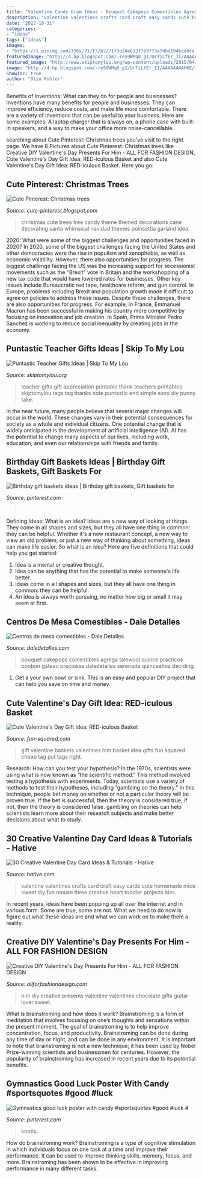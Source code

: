 ```yaml
---
title: "Valentine Candy Gram Ideas : Bouquet Cakepops Comestibles Agrega Talewool Quince Practicos Bonbon Gâteau Preciosas Daledetalles Serenade Quinceaños Deciding"
description: "Valentine valentines crafts card craft easy cards cute homemade mice sweet diy fun mouse three creative heart toddler projects kiss"
date: "2022-10-31"
categories:
- "ideas"
tags: ["ideas"]
images:
- "https://i.pinimg.com/736x/71/f3/b2/71f3b24e613f7e9773a7dbd1946ce0ce.jpg"
featuredImage: "http://4.bp.blogspot.com/-reS9WMq8_gI/UrTiLfEr_II/AAAAAAAAHKE/jWhXP4b0jCo/s1600/candy-theme-christmas-tree.jpg"
featured_image: "http://www.skiptomylou.org/wp-content/uploads/2015/04/Printable-Teacher-Appreciation-Gift-Tags1-1.jpg"
image: "http://4.bp.blogspot.com/-reS9WMq8_gI/UrTiLfEr_II/AAAAAAAAHKE/jWhXP4b0jCo/s1600/candy-theme-christmas-tree.jpg"
ShowToc: true
author: "Olin Kohler"
---
```



Benefits of Inventions: What can they do for people and businesses?
Inventions have many benefits for people and businesses. They can improve efficiency, reduce costs, and make life more comfortable. There are a variety of inventions that can be useful to your business. Here are some examples: A laptop charger that is always on, a phone case with built-in speakers, and a way to make your office more noise-cancellable.

	

		
searching about Cute Pinterest: Christmas trees you've visit to the right page. We have 8 Pictures about Cute Pinterest: Christmas trees like Creative DIY Valentine&#039;s Day Presents For Him - ALL FOR FASHION DESIGN, Cute Valentine&#039;s Day Gift Idea: RED-iculous Basket and also Cute Valentine&#039;s Day Gift Idea: RED-iculous Basket. Here you go:
		
    
## Cute Pinterest: Christmas Trees

<img loading=lazy src="http://4.bp.blogspot.com/-reS9WMq8_gI/UrTiLfEr_II/AAAAAAAAHKE/jWhXP4b0jCo/s1600/candy-theme-christmas-tree.jpg" onerror="this.onerror=null;this.src='https://tse1.mm.bing.net/th?id=OIP.5Vo9rWBqYyw9T04y77LHrAHaKX&amp;pid=15.1';" alt="Cute Pinterest: Christmas trees">

_Source: cute-pinterest.blogspot.com_

>christmas cute trees tree candy theme themed decorations cane decorating santa whimsical navidad themes poinsettia garland idea. 

	

2020: What were some of the biggest challenges and opportunities faced in 2020?
In 2020, some of the biggest challenges facing the United States and other democracies were the rise in populism and xenophobia, as well as economic volatility. However, there also opportunities for progress. The biggest challenge facing the US was the increasing support for secessionist movements such as the "Brexit" vote in Britain and the workshopping of a new tax code that would have lowered rates for businesses. Other key issues include Bureaucratic red tape, healthcare reform, and gun control. In Europe, problems including Brexit and population growth made it difficult to agree on policies to address these issues. Despite these challenges, there are also opportunities for progress. For example, in France, Emmanuel Macron has been successful in making his country more competitive by focusing on innovation and job creation. In Spain, Prime Minister Pedro Sanchez is working to reduce social inequality by creating jobs in the economy.

    
## Puntastic Teacher Gifts Ideas | Skip To My Lou

<img loading=lazy src="http://www.skiptomylou.org/wp-content/uploads/2015/04/Printable-Teacher-Appreciation-Gift-Tags1-1.jpg" onerror="this.onerror=null;this.src='https://tse2.mm.bing.net/th?id=OIP.Cbk-qAgxhnCm7A_vnm_5cwHaLH&amp;pid=15.1';" alt="Puntastic Teacher Gifts Ideas | Skip To My Lou">

_Source: skiptomylou.org_

>teacher gifts gift appreciation printable thank teachers printables skiptomylou tags tag thanks note puntastic end simple easy diy punny take. 

	

In the near future, many people believe that several major changes will occur in the world. These changes vary in their potential consequences for society as a whole and individual citizens. One potential change that is widely anticipated is the development of artificial intelligence (AI). AI has the potential to change many aspects of our lives, including work, education, and even our relationships with friends and family.

    
## Birthday Gift Baskets Ideas | Birthday Gift Baskets, Gift Baskets For

<img loading=lazy src="https://i.pinimg.com/736x/71/f3/b2/71f3b24e613f7e9773a7dbd1946ce0ce.jpg" onerror="this.onerror=null;this.src='https://tse4.mm.bing.net/th?id=OIP.5CX5CukxTp-L3maSQdUW4wHaJ3&amp;pid=15.1';" alt="Birthday gift baskets ideas | Birthday gift baskets, Gift baskets for">

_Source: pinterest.com_

>. 

	

Defining Ideas: What is an idea?
Ideas are a new way of looking at things. They come in all shapes and sizes, but they all have one thing in common: they can be helpful. Whether it's a new restaurant concept, a new way to view an old problem, or just a new way of thinking about something, ideas can make life easier. So what is an idea? Here are five definitions that could help you get started: 
1) Idea is a mental or creative thought.
2) Idea can be anything that has the potential to make someone's life better.
3) Ideas come in all shapes and sizes, but they all have one thing in common: they can be helpful.
4) An idea is always worth pursuing, no matter how big or small it may seem at first.

    
## Centros De Mesa Comestibles - Dale Detalles

<img loading=lazy src="https://i0.wp.com/www.daledetalles.com/wp-content/uploads/2016/06/centros-de-mesa-comestibles.jpg" onerror="this.onerror=null;this.src='https://tse2.mm.bing.net/th?id=OIP.uCzsD6ibTcRYwbhJuqCxygHaLH&amp;pid=15.1';" alt="Centros de mesa comestibles - Dale Detalles">

_Source: daledetalles.com_

>bouquet cakepops comestibles agrega talewool quince practicos bonbon gâteau preciosas daledetalles serenade quinceaños deciding. 

	

1. Get a your own bowl or sink. This is an easy and popular DIY project that can help you save on time and money.

    
## Cute Valentine&#039;s Day Gift Idea: RED-iculous Basket

<img loading=lazy src="https://i1.wp.com/fun-squared.com/wp-content/uploads/2018/01/Valentines-Gift-Tag.jpg?resize=1200%2C1659&amp;ssl=1" onerror="this.onerror=null;this.src='https://tse3.mm.bing.net/th?id=OIP.h_uRhEuOGyIarA_HmE_nNQHaKP&amp;pid=15.1';" alt="Cute Valentine&#039;s Day Gift Idea: RED-iculous Basket">

_Source: fun-squared.com_

>gift valentine baskets valentines him basket idea gifts fun squared cheap tag put tags right. 

	

Research: How can you test your hypothesis?
In the 1970s, scientists were using what is now known as “the scientific method.” This method involved testing a hypothesis with experiments. Today, scientists use a variety of methods to test their hypotheses, including “gambling on the theory.” In this technique, people bet money on whether or not a particular theory will be proven true. If the bet is successful, then the theory is considered true; if not, then the theory is considered false. gambling on theories can help scientists learn more about their research subjects and make better decisions about what to study.

    
## 30 Creative Valentine Day Card Ideas &amp; Tutorials - Hative

<img loading=lazy src="https://hative.com/wp-content/uploads/2014/10/valentine-card-ideas/6-valentine-card-ideas.jpg" onerror="this.onerror=null;this.src='https://tse3.mm.bing.net/th?id=OIP.gIOoidihrli7mWj7oOVcJQHaGy&amp;pid=15.1';" alt="30 Creative Valentine Day Card Ideas &amp; Tutorials - Hative">

_Source: hative.com_

>valentine valentines crafts card craft easy cards cute homemade mice sweet diy fun mouse three creative heart toddler projects kiss. 

	

In recent years, ideas have been popping up all over the internet and in various form. Some are true, some are not. What we need to do now is figure out what these ideas are and what we can work on to make them a reality.

    
## Creative DIY Valentine&#039;s Day Presents For Him - ALL FOR FASHION DESIGN

<img loading=lazy src="https://allforfashiondesign.com/wp-content/uploads/2019/01/11-diy-gifts-for-him-600x1128.jpg" onerror="this.onerror=null;this.src='https://tse3.mm.bing.net/th?id=OIP.y1ZB79AM5epgO-WMqmJM1QHaN7&amp;pid=15.1';" alt="Creative DIY Valentine&#039;s Day Presents For Him - ALL FOR FASHION DESIGN">

_Source: allforfashiondesign.com_

>him diy creative presents valentine valentines chocolate gifts guitar lover sweet. 

	

What is brainstroming and how does it work?
Brainstroming is a form of meditation that involves focusing on one’s thoughts and sensations within the present moment. The goal of brainstroming is to help improve concentration, focus, and productivity. Brainstroming can be done during any time of day or night, and can be done in any environment. It is important to note that brainstroming is not a new technique; it has been used by Nobel Prize-winning scientists and businessmen for centuries. However, the popularity of brainstroming has increased in recent years due to its potential benefits.

    
## Gymnastics Good Luck Poster With Candy #sportsquotes #good #luck #

<img loading=lazy src="https://i.pinimg.com/736x/cf/43/91/cf4391b313cabb494b93dadaa8fd1db1.jpg" onerror="this.onerror=null;this.src='https://tse2.mm.bing.net/th?id=OIP.WRTa8I6puI__ojja06B7XgHaJ3&amp;pid=15.1';" alt="Gymnastics good luck poster with candy #sportsquotes #good #luck #">

_Source: pinterest.com_

>knotts. 

	

How do brainstroming work?
Brainstroming is a type of cognitive stimulation in which individuals focus on one task at a time and improve their performance. It can be used to improve thinking skills, memory, focus, and more. Brainstroming has been shown to be effective in improving performance in many different tasks.

